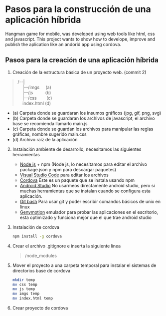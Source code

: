 # Pasos para la construcción de una aplicación híbrida
Hangman game for mobile, was developed using web tools like html, css and javascript. This project wants to show how to develope, improve and publish the aplication like an andorid app using cordova.

## Pasos para la creación de una aplicación híbrida  

1. Creación de la estructura básica de un proyecto web. (commit 2)  

 > /--|  
 >  &nbsp;&nbsp;&nbsp;&nbsp;|--/imgs&nbsp;&nbsp;&nbsp;&nbsp;&nbsp;(a)  
 >  &nbsp;&nbsp;&nbsp;&nbsp;|--/js&nbsp;&nbsp;&nbsp;&nbsp;&nbsp;&nbsp;&nbsp;&nbsp;&nbsp;&nbsp;(b)  
 >  &nbsp;&nbsp;&nbsp;&nbsp;|--/css &nbsp;&nbsp;&nbsp;&nbsp;&nbsp;&nbsp;&nbsp;(c)  
 >  &nbsp;&nbsp;&nbsp;&nbsp;index.html (d)  

   - (a) Carpeta donde se guardaran los insumos gráficos (jpg, gif, png, svg)  
   - (b) Carpeta donde se guardaran los archivos de javascript, el archivo base se recomienda llamarlo main.js  
   - (c) Carpeta donde se guardan los archivos para manipular las reglas gráficas, nombre sugerido main.css  
   - (d) Archivo raíz de la aplicación  

2. Instalación ambiente de desarrollo, necesitamos las siguientes herramientas  

    + [Node js] + npm (Node js, lo necesitamos para editar el archivo package.json y npm para descargar paquetes)  
    + [Visual Studio Code] para editar los archivos  
    + [Cordova] Este es un paquete que se instala usando npm  
    + [Android Studio] No usarmeos directamente android studio, pero si muchas herramientas que se instalan cuando se configura esta aplicación. 
    + [Git bash] Para usar git y poder escribir comandos básicos de unix en linux
    + [Genymotion] emulador para probar las aplicaciones en el escritorio, esta optimizado y funciona mejor que el que trae android studio

3. Instalación de cordova

    ```sh
    npm install -g cordova
    ```
4. Crear el archivo .gitignore e inserta la siguiente línea

    > /node_modules

5. Mover el proyecto a una carpeta temporal para instalar el sistemas de directorios base de cordova

    ```sh
    mkdir temp
    mv css temp
    mv js temp
    mv imgs temp
    mv index.html temp
    ```
6. Crear proyecto de cordova



[Node js]:https://nodejs.org/es/
[Visual Studio Code]:https://code.visualstudio.com/
[Cordova]:https://cordova.apache.org/
[Android Studio]:https://developer.android.com/studio/?hl=es-419
[Git bash]:https://git-scm.com/downloads
[Genymotion]:https://www.genymotion.com/fun-zone/
